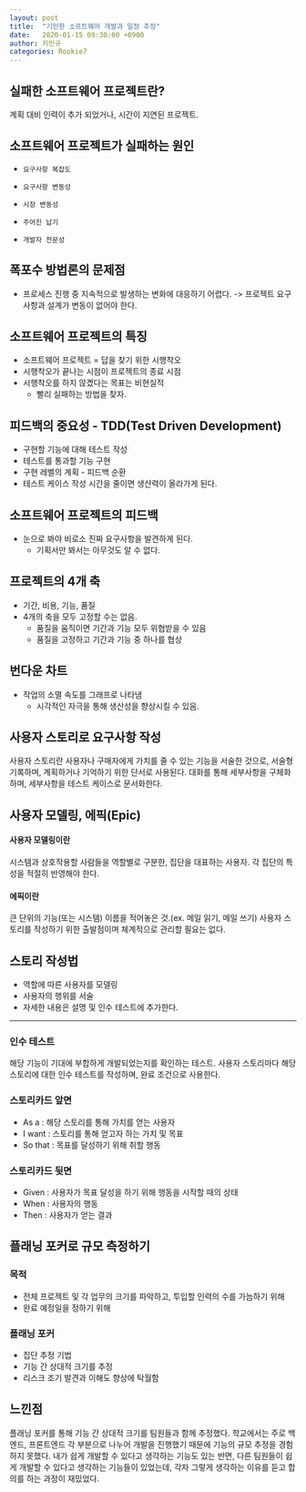 ```yaml
---
layout: post
title:  "기민한 소프트웨어 개발과 일정 추정"
date:   2020-01-15 09:30:00 +0900
author: 지민규
categories: Rookie7
---
```

## 실패한 소프트웨어 프로젝트란?
 계획 대비 인력이 추가 되었거나, 시간이 지연된 프로젝트.

## 소프트웨어 프로젝트가 실패하는 원인

*     요구사항 복잡도
*     요구사항 변동성
*     시장 변동성
*     주어진 납기
*     개발자 전문성

## 폭포수 방법론의 문제점

* 프로세스 진행 중 지속적으로 발생하는 변화에 대응하기 어렵다.
 -> 프로젝트 요구사항과 설계가 변동이 없어야 한다.
 
## 소프트웨어 프로젝트의 특징

*  소프트웨어 프로젝트 = 답을 찾기 위한 시행착오
*  시행착오가 끝나는 시점이 프로젝트의 종료 시점
*  시행착오를 하지 않곘다는 목표는 비현실적
    *  빨리 실패하는 방법을 찾자.
  
## 피드백의 중요성 - TDD(Test Driven Development)

* 구현할 기능에 대해 테스트 작성
* 테스트를 통과할 기능 구현
* 구현 레벨의 계획 - 피드백 순환
* 테스트 케이스 작성 시간을 줄이면 생산력이 올라가게 된다.

## 소프트웨어 프로젝트의 피드백

* 눈으로 봐야 비로소 진짜 요구사항을 발견하게 된다.
    * 기획서만 봐서는 아무것도 알 수 없다.

## 프로젝트의 4개 축

* 기간, 비용, 기능, 품질
* 4개의 축을 모두 고정할 수는 없음.
    * 품질을 움직이면 기간과 기능 모두 위협받을 수 있음
    * 품질을 고정하고 기간과 기능 중 하나를 협상

## 번다운 차트

* 작업의 소멸 속도를 그래프로 나타냄
    *  시각적인 자극을 통해 생산성을 향상시킬 수 있음.


## 사용자 스토리로 요구사항 작성
사용자 스토리란 사용자나 구매자에게 가치를 줄 수 있는 기능을 서술한 것으로, 서술형 기록하며, 계획하거나 기억하기 위한 단서로 사용된다. 대화를 통해 세부사항을 구체화하며, 세부사항을 테스트 케이스로 문서화한다. 

## 사용자 모델링, 에픽(Epic)
#### 사용자 모델링이란
시스템과 상호작용할 사람들을 역할별로 구분한, 집단을 대표하는 사용자. 각 집단의 특성을 적절히 반영해야 한다.
#### 에픽이란
큰 단위의 기능(또는 시스템) 이름을 적어놓은 것.(ex. 메일 읽기, 메일 쓰기) 사용자 스토리를 작성하기 위한 출발점이며 체계적으로 관리할 필요는 없다.


## 스토리 작성법
* 역할에 따른 사용자를 모델링
* 사용자의 행위를 서술
* 자세한 내용은 설명 및 인수 테스트에 추가한다.
---
### 인수 테스트
해당 기능이 기대에 부합하게 개발되었는지를 확인하는 테스트. 사용자 스토리마다 해당 스토리에 대한 인수 테스트를 작성하며, 완료 조건으로 사용한다.

### 스토리카드 앞면
* As a : 해당 스토리를 통해 가치를 얻는 사용자 
* I want : 스토리를 통해 얻고자 하는 가치 및 목표 
* So that : 목표를 달성하기 위해 취할 행동

 ### 스토리카드 뒷면
 * Given : 사용자가 목표 달성을 하기 위해 행동을 시작할 때의 상태
 * When : 사용자의 행동
 * Then : 사용자가 얻는 결과

## 플래닝 포커로 규모 측정하기
### 목적
* 전체 프로젝트 및 각 업무의 크기를 파악하고, 투입할 인력의 수를 가늠하기 위해
* 완료 예정일을 정하기 위해

### 플래닝 포커
* 집단 추정 기법
* 기능 간 상대적 크기를 추정
* 리스크 조기 발견과 이해도 향상에 탁월함


## 느낀점
플래닝 포커를 통해 기능 간 상대적 크기를 팀원들과 함께 추정했다. 학교에서는 주로 백엔드, 프론트엔드 각 부분으로 나누어 개발을 진행했기 때문에 기능의 규모 추정을 경험하지 못했다. 내가 쉽게 개발할 수 있다고 생각하는 기능도 있는 반면, 다른 팀원들이 쉽게 개발할 수 있다고 생각하는 기능들이 있었는데, 각자 그렇게 생각하는 이유를 듣고 합의를 하는 과정이 재밌었다.
